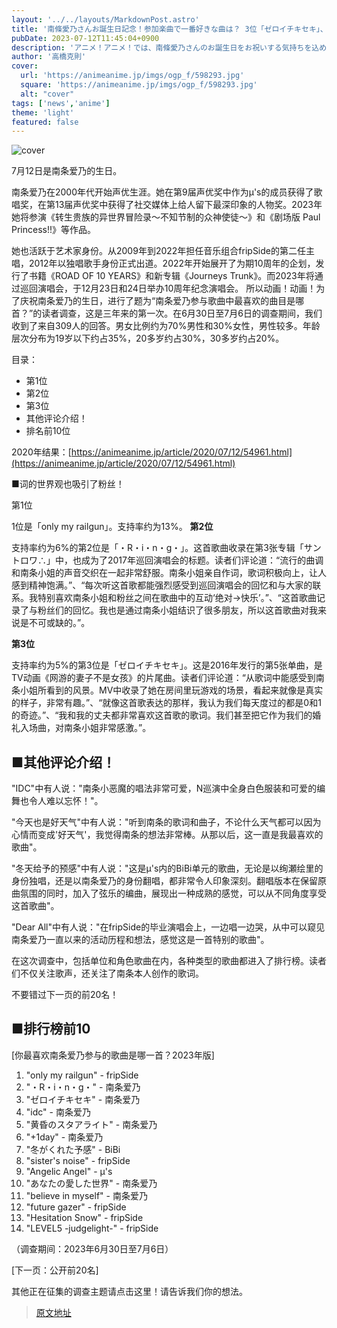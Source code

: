 ```yaml
---
layout: '../../layouts/MarkdownPost.astro'
title: '南條愛乃さんお誕生日記念！参加楽曲で一番好きな曲は？ 3位「ゼロイチキセキ」、2位「・R・i・n・g・」、1位は「only my railgun」＜23年版＞'
pubDate: 2023-07-12T11:45:04+0900
description: 'アニメ！アニメ！では、南條愛乃さんのお誕生日をお祝いする気持ちを込めて「南條愛乃さんの参加楽曲で一番好きな曲は？」と題した読者アンケートを3年ぶりに実施しました。結果を発表します。'
author: '高橋克則'
cover:
  url: 'https://animeanime.jp/imgs/ogp_f/598293.jpg'
  square: 'https://animeanime.jp/imgs/ogp_f/598293.jpg'
  alt: "cover"
tags: ['news','anime']
theme: 'light'
featured: false
---
```


![cover](https://animeanime.jp/imgs/ogp_f/598293.jpg)

7月12日是南条爱乃的生日。

南条爱乃在2000年代开始声优生涯。她在第9届声优奖中作为μ's的成员获得了歌唱奖，在第13届声优奖中获得了社交媒体上给人留下最深印象的人物奖。2023年她将参演《转生贵族的异世界冒险录～不知节制的众神使徒～》和《剧场版 Paul Princess!!》等作品。

她也活跃于艺术家身份。从2009年到2022年担任音乐组合fripSide的第二任主唱，2012年以独唱歌手身份正式出道。2022年开始展开了为期10周年的企划，发行了书籍《ROAD OF 10 YEARS》和新专辑《Journeys Trunk》。而2023年将通过巡回演唱会，于12月23日和24日举办10周年纪念演唱会。
所以动画！动画！为了庆祝南条爱乃的生日，进行了题为“南条爱乃参与歌曲中最喜欢的曲目是哪首？”的读者调查，这是三年来的第一次。在6月30日至7月6日的调查期间，我们收到了来自309人的回答。男女比例约为70%男性和30%女性，男性较多。年龄层次分布为19岁以下约占35%，20多岁约占30%，30多岁约占20%。

目录：
- 第1位
- 第2位
- 第3位
- 其他评论介绍！
- 排名前10位

2020年结果：[https://animeanime.jp/article/2020/07/12/54961.html](https://animeanime.jp/article/2020/07/12/54961.html)

■词的世界观也吸引了粉丝！

第1位

1位是「only my railgun」。支持率约为13%。
**第2位**

支持率约为6%的第2位是「・R・i・n・g・」。这首歌曲收录在第3张专辑「サントロワ∴」中，也成为了2017年巡回演唱会的标题。读者们评论道：“流行的曲调和南条小姐的声音交织在一起非常舒服。南条小姐亲自作词，歌词积极向上，让人感到精神饱满。”、“每次听这首歌都能强烈感受到巡回演唱会的回忆和与大家的联系。我特别喜欢南条小姐和粉丝之间在歌曲中的互动‘绝对→快乐’。”、“这首歌曲记录了与粉丝们的回忆。我也是通过南条小姐结识了很多朋友，所以这首歌曲对我来说是不可或缺的。”。

**第3位**

支持率约为5%的第3位是「ゼロイチキセキ」。这是2016年发行的第5张单曲，是TV动画《网游的妻子不是女孩》的片尾曲。读者们评论道：“从歌词中能感受到南条小姐所看到的风景。MV中收录了她在房间里玩游戏的场景，看起来就像是真实的样子，非常有趣。”、“就像这首歌表达的那样，我认为我们每天度过的都是0和1的奇迹。”、“我和我的丈夫都非常喜欢这首歌的歌词。我们甚至把它作为我们的婚礼入场曲，对南条小姐非常感激。”。
## ■其他评论介绍！

"IDC"中有人说："南条小恶魔的唱法非常可爱，N巡演中全身白色服装和可爱的编舞也令人难以忘怀！"。

"今天也是好天气"中有人说："听到南条的歌词和曲子，不论什么天气都可以因为心情而变成'好天气'，我觉得南条的想法非常棒。从那以后，这一直是我最喜欢的歌曲"。

"冬天给予的预感"中有人说："这是μ's内的BiBi单元的歌曲，无论是以绚瀬绘里的身份独唱，还是以南条爱乃的身份翻唱，都非常令人印象深刻。翻唱版本在保留原曲氛围的同时，加入了弦乐的编曲，展现出一种成熟的感觉，可以从不同角度享受这首歌曲"。

"Dear All"中有人说："在fripSide的毕业演唱会上，一边唱一边哭，从中可以窥见南条爱乃一直以来的活动历程和想法，感觉这是一首特别的歌曲"。

在这次调查中，包括单位和角色歌曲在内，各种类型的歌曲都进入了排行榜。读者们不仅关注歌声，还关注了南条本人创作的歌词。

不要错过下一页的前20名！

## ■排行榜前10

[你最喜欢南条爱乃参与的歌曲是哪一首？2023年版]

1. "only my railgun" - fripSide
2. "・R・i・n・g・" - 南条爱乃
3. "ゼロイチキセキ" - 南条爱乃
4. "idc" - 南条爱乃
5. "黄昏のスタアライト" - 南条爱乃
5. "+1day" - 南条爱乃
5. "冬がくれた予感" - BiBi
5. "sister's noise" - fripSide
9. "Angelic Angel" - μ's
10. "あなたの愛した世界" - 南条爱乃
10. "believe in myself" - 南条爱乃
10. "future gazer" - fripSide
10. "Hesitation Snow" - fripSide
10. "LEVEL5 -judgelight-" - fripSide

（调查期间：2023年6月30日至7月6日）

[下一页：公开前20名]

其他正在征集的调查主题请点击这里！请告诉我们你的想法。

>[原文地址](https://animeanime.jp/article/2023/07/12/78546.html)  